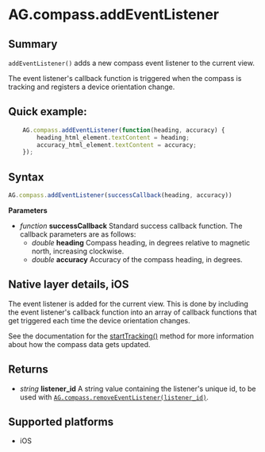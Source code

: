 # AG.compass.addEventListener

## Summary
`addEventListener()` adds a new compass event listener to the current view. 

The event listener's callback function is triggered when the compass is tracking and registers a device orientation change.

## Quick example:
```javascript
	AG.compass.addEventListener(function(heading, accuracy) {
		heading_html_element.textContent = heading;
		accuracy_html_element.textContent = accuracy;
	});
```

## Syntax
```javascript
AG.compass.addEventListener(successCallback(heading, accuracy))
```

**Parameters**

* *function* **successCallback**
 Standard success callback function. The callback parameters are as follows:
  * *double* **heading**
    Compass heading, in degrees relative to magnetic north, increasing clockwise.
  * *double* **accuracy**
    Accuracy of the compass heading, in degrees.

## Native layer details, iOS

The event listener is added for the current view. This is done by including the event listener's callback function into an array of callback functions that get triggered each time the device orientation changes.

See the documentation for the [startTracking()](starttracking.md) method for more information about how the compass data gets updated.

## Returns 
* *string* **listener_id**
  A string value containing the listener's unique id, to be used with [`AG.compass.removeEventListener(listener_id)`](removeEventListener.md).

## Supported platforms
* iOS